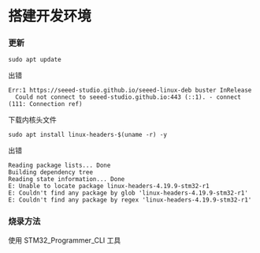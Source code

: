 # 搭建开发环境



### 更新

```shell
sudo apt update
```

出错

```
Err:1 https://seeed-studio.github.io/seeed-linux-deb buster InRelease
  Could not connect to seeed-studio.github.io:443 (::1). - connect (111: Connection ref)
```

下载内核头文件

```shell
sudo apt install linux-headers-$(uname -r) -y
```

出错

```
Reading package lists... Done
Building dependency tree       
Reading state information... Done
E: Unable to locate package linux-headers-4.19.9-stm32-r1
E: Couldn't find any package by glob 'linux-headers-4.19.9-stm32-r1'
E: Couldn't find any package by regex 'linux-headers-4.19.9-stm32-r1'
```





### 烧录方法

使用 STM32_Programmer_CLI 工具